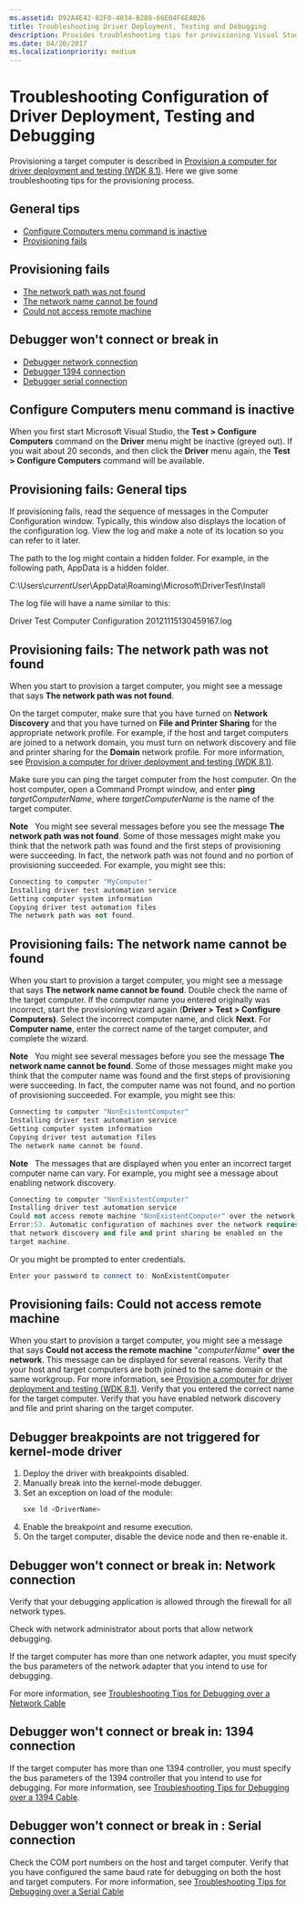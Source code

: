 ```yaml
---
ms.assetid: D92A4E42-82F0-4034-B208-66E04F6EAB26
title: Troubleshooting Driver Deployment, Testing and Debugging
description: Provides troubleshooting tips for provisioning Visual Studio for driver deployment.
ms.date: 04/20/2017
ms.localizationpriority: medium
---
```


# Troubleshooting Configuration of Driver Deployment, Testing and Debugging

Provisioning a target computer is described in [Provision a computer for driver deployment and testing (WDK 8.1)](https://docs.microsoft.com/windows-hardware/drivers/gettingstarted/provision-a-target-computer-wdk-8-1). Here we give some troubleshooting tips for the provisioning process.

## <span id="General_tips"></span><span id="general_tips"></span><span id="GENERAL_TIPS"></span>General tips


-   [Configure Computers menu command is inactive](#configure_computers_menu_command_is_inactive)
-   [Provisioning fails](#provisioning_fails_general_tips)

## <span id="Provisioning_fails"></span><span id="provisioning_fails"></span><span id="PROVISIONING_FAILS"></span>Provisioning fails


-   [The network path was not found](#domain_the_network_path_was_not_found)
-   [The network name cannot be found](#domain_the_network_name_cannot_be_found)
-   [Could not access remote machine](#domain_could_not_access_remote_machine)

## <span id="Debugger_won_t_connect_or_break_in"></span><span id="debugger_won_t_connect_or_break_in"></span><span id="DEBUGGER_WON_T_CONNECT_OR_BREAK_IN"></span>Debugger won't connect or break in


-   [Debugger network connection](#debugger_wont_connect_network)
-   [Debugger 1394 connection](#debugger_wont_connect_1394)
-   [Debugger serial connection](#debugger_wont_connect_serial)

## <span id="configure_computers_menu_command_is_inactive"></span><span id="CONFIGURE_COMPUTERS_MENU_COMMAND_IS_INACTIVE"></span>Configure Computers menu command is inactive


When you first start Microsoft Visual Studio, the **Test &gt; Configure Computers** command on the **Driver** menu might be inactive (greyed out). If you wait about 20 seconds, and then click the **Driver** menu again, the **Test &gt; Configure Computers** command will be available.

## <span id="provisioning_fails_general_tips"></span><span id="PROVISIONING_FAILS_GENERAL_TIPS"></span>Provisioning fails: General tips


If provisioning fails, read the sequence of messages in the Computer Configuration window. Typically, this window also displays the location of the configuration log. View the log and make a note of its location so you can refer to it later.

The path to the log might contain a hidden folder. For example, in the following path, AppData is a hidden folder.

C:\\Users\\*currentUser*\\AppData\\Roaming\\Microsoft\\DriverTest\\Install

The log file will have a name similar to this:

Driver Test Computer Configuration 20121115130459167.log

## <span id="domain_the_network_path_was_not_found"></span><span id="DOMAIN_THE_NETWORK_PATH_WAS_NOT_FOUND"></span>Provisioning fails: The network path was not found


When you start to provision a target computer, you might see a message that says **The network path was not found**.

On the target computer, make sure that you have turned on **Network Discovery** and that you have turned on **File and Printer Sharing** for the appropriate network profile. For example, if the host and target computers are joined to a network domain, you must turn on network discovery and file and printer sharing for the **Domain** network profile. For more information, see [Provision a computer for driver deployment and testing (WDK 8.1)](https://docs.microsoft.com/windows-hardware/drivers/gettingstarted/provision-a-target-computer-wdk-8-1).

Make sure you can ping the target computer from the host computer. On the host computer, open a Command Prompt window, and enter **ping** *targetComputerName*, where *targetComputerName* is the name of the target computer.

**Note**  
You might see several messages before you see the message **The network path was not found**. Some of those messages might make you think that the network path was found and the first steps of provisioning were succeeding. In fact, the network path was not found and no portion of provisioning succeeded. For example, you might see this:

 

```cpp
Connecting to computer "MyComputer"
Installing driver test automation service
Getting computer system information
Copying driver test automation files
The network path was not found.
```

## <span id="domain_the_network_name_cannot_be_found"></span><span id="DOMAIN_THE_NETWORK_NAME_CANNOT_BE_FOUND"></span>Provisioning fails: The network name cannot be found


When you start to provision a target computer, you might see a message that says **The network name cannot be found**. Double check the name of the target computer. If the computer name you entered originally was incorrect, start the provisioning wizard again (**Driver &gt; Test &gt; Configure Computers)**. Select the incorrect computer name, and click **Next**. For **Computer name**, enter the correct name of the target computer, and complete the wizard.

**Note**  
You might see several messages before you see the message **The network name cannot be found**. Some of those messages might make you think that the computer name was found and the first steps of provisioning were succeeding. In fact, the computer name was not found, and no portion of provisioning succeeded. For example, you might see this:

 

```cpp
Connecting to computer "NonExistentComputer"
Installing driver test automation service
Getting computer system information
Copying driver test automation files
The network name cannot be found.
```

**Note**  
The messages that are displayed when you enter an incorrect target computer name can vary. For example, you might see a message about enabling network discovery.

 

```cpp
Connecting to computer "NonExistentComputer"
Installing driver test automation service
Could not access remote machine "NonExistentComputer" over the network. 
Error:53. Automatic configuration of machines over the network requires
that network discovery and file and print sharing be enabled on the 
target machine.
```

Or you might be prompted to enter credentials.

```cpp
Enter your password to connect to: NonExistentComputer
```

## <span id="domain_could_not_access_remote_machine"></span><span id="DOMAIN_COULD_NOT_ACCESS_REMOTE_MACHINE"></span>Provisioning fails: Could not access remote machine


When you start to provision a target computer, you might see a message that says **Could not access the remote machine** "*computerName*" **over the network**. This message can be displayed for several reasons. Verify that your host and target computers are both joined to the same domain or the same workgroup. For more information, see [Provision a computer for driver deployment and testing (WDK 8.1)](https://docs.microsoft.com/windows-hardware/drivers/gettingstarted/provision-a-target-computer-wdk-8-1). Verify that you entered the correct name for the target computer. Verify that you have enabled network discovery and file and print sharing on the target computer.

## Debugger breakpoints are not triggered for kernel-mode driver


1. Deploy the driver with breakpoints disabled. 
2. Manually break into the kernel-mode debugger. 
3. Set an exception on load of the module:
   ```cpp
   sxe ld <DriverName>
   ``` 
4. Enable the breakpoint and resume execution. 
5. On the target computer, disable the device node and then re-enable it. 

## <span id="debugger_wont_connect_network"></span><span id="DEBUGGER_WONT_CONNECT_NETWORK"></span>Debugger won't connect or break in: Network connection


Verify that your debugging application is allowed through the firewall for all network types.

Check with network administrator about ports that allow network debugging.

If the target computer has more than one network adapter, you must specify the bus parameters of the network adapter that you intend to use for debugging.

For more information, see [Troubleshooting Tips for Debugging over a Network Cable](https://docs.microsoft.com/windows-hardware/drivers/debugger/setting-up-a-network-debugging-connection)

## <span id="debugger_wont_connect_1394"></span><span id="DEBUGGER_WONT_CONNECT_1394"></span>Debugger won't connect or break in: 1394 connection


If the target computer has more than one 1394 controller, you must specify the bus parameters of the 1394 controller that you intend to use for debugging. For more information, see [Troubleshooting Tips for Debugging over a 1394 Cable](https://docs.microsoft.com/windows-hardware/drivers/debugger/setting-up-a-1394-cable-connection).

## <span id="debugger_wont_connect_serial"></span><span id="DEBUGGER_WONT_CONNECT_SERIAL"></span>Debugger won't connect or break in : Serial connection


Check the COM port numbers on the host and target computer. Verify that you have configured the same baud rate for debugging on both the host and target computers. For more information, see [Troubleshooting Tips for Debugging over a Serial Cable](https://docs.microsoft.com/windows-hardware/drivers/debugger/setting-up-a-null-modem-cable-connection-in-visual-studio)

 

 





